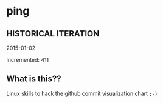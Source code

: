 # ping

## HISTORICAL ITERATION
2015-01-02

Incremented: 411

## What is this?? 
Linux skills to hack the github commit visualization chart `;-)`
